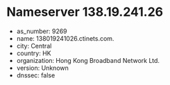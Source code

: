 # Nameserver 138.19.241.26

* as_number: 9269
* name: 138019241026.ctinets.com.
* city: Central
* country: HK
* organization: Hong Kong Broadband Network Ltd.
* version: Unknown
* dnssec: false
